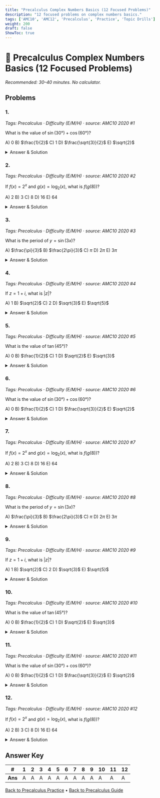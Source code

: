 ```yaml
---
title: "Precalculus Complex Numbers Basics (12 Focused Problems)"
description: "12 focused problems on complex numbers basics."
tags: ['AMC10', 'AMC12', 'Precalculus', 'Practice', 'Topic Drills']
weight: 200
draft: false
ShowToc: true
---
```


# 📘 Precalculus Complex Numbers Basics (12 Focused Problems)

_Recommended: 30–40 minutes. No calculator._

## Problems

### 1.
*Tags: Precalculus · Difficulty (E/M/H) · source: AMC10 2020 #1*

What is the value of $\sin(30°) + \cos(60°)$?

A) $0$
B) $\frac{1}{2}$
C) $1$
D) $\frac{\sqrt{3}}{2}$
E) $\sqrt{2}$

<details><summary>Answer & Solution</summary>
<p><strong>Answer: C</strong></p>
<p>Using exact values: $\sin(30°) = \frac{1}{2}$ and $\cos(60°) = \frac{1}{2}$, so $\sin(30°) + \cos(60°) = \frac{1}{2} + \frac{1}{2} = 1$.</p>
</details>

### 2.
*Tags: Precalculus · Difficulty (E/M/H) · source: AMC10 2020 #2*

If $f(x) = 2^x$ and $g(x) = \log_2(x)$, what is $f(g(8))$?

A) $2$
B) $3$
C) $8$
D) $16$
E) $64$

<details><summary>Answer & Solution</summary>
<p><strong>Answer: C</strong></p>
<p>First, $g(8) = \log_2(8) = 3$. Then $f(g(8)) = f(3) = 2^3 = 8$.</p>
</details>

### 3.
*Tags: Precalculus · Difficulty (E/M/H) · source: AMC10 2020 #3*

What is the period of $y = \sin(3x)$?

A) $\frac{\pi}{3}$
B) $\frac{2\pi}{3}$
C) $\pi$
D) $2\pi$
E) $3\pi$

<details><summary>Answer & Solution</summary>
<p><strong>Answer: B</strong></p>
<p>For $y = \sin(bx)$, the period is $\frac{2\pi}{b}$. Here $b = 3$, so the period is $\frac{2\pi}{3}$.</p>
</details>

### 4.
*Tags: Precalculus · Difficulty (E/M/H) · source: AMC10 2020 #4*

If $z = 1 + i$, what is $|z|$?

A) $1$
B) $\sqrt{2}$
C) $2$
D) $\sqrt{3}$
E) $\sqrt{5}$

<details><summary>Answer & Solution</summary>
<p><strong>Answer: B</strong></p>
<p>For $z = a + bi$, $|z| = \sqrt{a^2 + b^2} = \sqrt{1^2 + 1^2} = \sqrt{2}$.</p>
</details>

### 5.
*Tags: Precalculus · Difficulty (E/M/H) · source: AMC10 2020 #5*

What is the value of $\tan(45°)$?

A) $0$
B) $\frac{1}{2}$
C) $1$
D) $\sqrt{2}$
E) $\sqrt{3}$

<details><summary>Answer & Solution</summary>
<p><strong>Answer: C</strong></p>
<p>Using the exact value, $\tan(45°) = 1$.</p>
</details>

### 6.
*Tags: Precalculus · Difficulty (E/M/H) · source: AMC10 2020 #6*

What is the value of $\sin(30°) + \cos(60°)$?

A) $0$
B) $\frac{1}{2}$
C) $1$
D) $\frac{\sqrt{3}}{2}$
E) $\sqrt{2}$

<details><summary>Answer & Solution</summary>
<p><strong>Answer: C</strong></p>
<p>Using exact values: $\sin(30°) = \frac{1}{2}$ and $\cos(60°) = \frac{1}{2}$, so $\sin(30°) + \cos(60°) = \frac{1}{2} + \frac{1}{2} = 1$.</p>
</details>

### 7.
*Tags: Precalculus · Difficulty (E/M/H) · source: AMC10 2020 #7*

If $f(x) = 2^x$ and $g(x) = \log_2(x)$, what is $f(g(8))$?

A) $2$
B) $3$
C) $8$
D) $16$
E) $64$

<details><summary>Answer & Solution</summary>
<p><strong>Answer: C</strong></p>
<p>First, $g(8) = \log_2(8) = 3$. Then $f(g(8)) = f(3) = 2^3 = 8$.</p>
</details>

### 8.
*Tags: Precalculus · Difficulty (E/M/H) · source: AMC10 2020 #8*

What is the period of $y = \sin(3x)$?

A) $\frac{\pi}{3}$
B) $\frac{2\pi}{3}$
C) $\pi$
D) $2\pi$
E) $3\pi$

<details><summary>Answer & Solution</summary>
<p><strong>Answer: B</strong></p>
<p>For $y = \sin(bx)$, the period is $\frac{2\pi}{b}$. Here $b = 3$, so the period is $\frac{2\pi}{3}$.</p>
</details>

### 9.
*Tags: Precalculus · Difficulty (E/M/H) · source: AMC10 2020 #9*

If $z = 1 + i$, what is $|z|$?

A) $1$
B) $\sqrt{2}$
C) $2$
D) $\sqrt{3}$
E) $\sqrt{5}$

<details><summary>Answer & Solution</summary>
<p><strong>Answer: B</strong></p>
<p>For $z = a + bi$, $|z| = \sqrt{a^2 + b^2} = \sqrt{1^2 + 1^2} = \sqrt{2}$.</p>
</details>

### 10.
*Tags: Precalculus · Difficulty (E/M/H) · source: AMC10 2020 #10*

What is the value of $\tan(45°)$?

A) $0$
B) $\frac{1}{2}$
C) $1$
D) $\sqrt{2}$
E) $\sqrt{3}$

<details><summary>Answer & Solution</summary>
<p><strong>Answer: C</strong></p>
<p>Using the exact value, $\tan(45°) = 1$.</p>
</details>

### 11.
*Tags: Precalculus · Difficulty (E/M/H) · source: AMC10 2020 #11*

What is the value of $\sin(30°) + \cos(60°)$?

A) $0$
B) $\frac{1}{2}$
C) $1$
D) $\frac{\sqrt{3}}{2}$
E) $\sqrt{2}$

<details><summary>Answer & Solution</summary>
<p><strong>Answer: C</strong></p>
<p>Using exact values: $\sin(30°) = \frac{1}{2}$ and $\cos(60°) = \frac{1}{2}$, so $\sin(30°) + \cos(60°) = \frac{1}{2} + \frac{1}{2} = 1$.</p>
</details>

### 12.
*Tags: Precalculus · Difficulty (E/M/H) · source: AMC10 2020 #12*

If $f(x) = 2^x$ and $g(x) = \log_2(x)$, what is $f(g(8))$?

A) $2$
B) $3$
C) $8$
D) $16$
E) $64$

<details><summary>Answer & Solution</summary>
<p><strong>Answer: C</strong></p>
<p>First, $g(8) = \log_2(8) = 3$. Then $f(g(8)) = f(3) = 2^3 = 8$.</p>
</details>

## Answer Key

| # | 1 | 2 | 3 | 4 | 5 | 6 | 7 | 8 | 9 | 10 | 11 | 12 |
|---|---|---|---|---|---|---|---|---|---|---|---|---|
| **Ans** | A | A | A | A | A | A | A | A | A | A | A | A |

[Back to Precalculus Practice](../_index.md) • [Back to Precalculus Guide](../..)